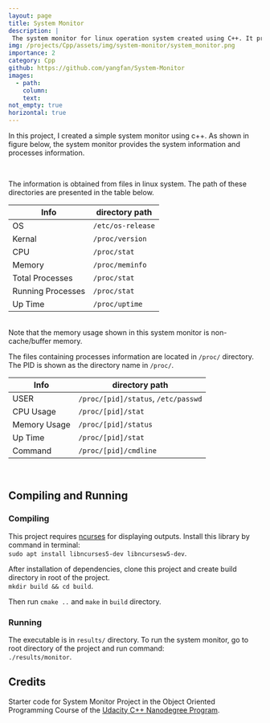 ```yaml
---
layout: page
title: System Monitor 
description: |
 The system monitor for linux operation system created using C++. It provides information such as cpu usage, memory usage, processes information. The program reads system information from various files in directories like /proc/ and /etc/, computes parameters and shows them in a graphic interface in terminal.
img: /projects/Cpp/assets/img/system-monitor/system_monitor.png
importance: 2
category: Cpp
github: https://github.com/yangfan/System-Monitor 
images:
  - path: 
    column: 
    text: 
not_empty: true
horizontal: true 
---
```

In this project, I created a simple system monitor using c++. As shown in figure below, the system monitor provides the system information and processes information.

<div class="row justify-content-center">
    <div class="col-8">
          <img class="img-fluid z-depth-1" src="{{ '/projects/Cpp/assets/img/system-monitor/system_monitor.png' | relative_url }}" alt=""/>
    </div>
</div>
<br/>

The information is obtained from files in linux system. The path of these directories are presented in the table below.

| Info | directory path  |
| ----- | - |
| OS | `/etc/os-release` |
| Kernal    | `/proc/version` |
| CPU | `/proc/stat` |
| Memory | `/proc/meminfo`
| Total Processes | `/proc/stat`|
| Running Processes | `/proc/stat`|
| Up Time | `/proc/uptime` |

<br/>
Note that the memory usage shown in this system monitor is non-cache/buffer memory.

The files containing processes information are located in `/proc/` directory. The PID is shown as the directory name in `/proc/`. 

| Info         | directory path                     |
| ------------ | ---------------------------------- |
| USER         | `/proc/[pid]/status`, `/etc/passwd`|
| CPU Usage    | `/proc/[pid]/stat`                 |
| Memory Usage | `/proc/[pid]/status`               |
| Up Time      | `/proc/[pid]/stat`                 |
| Command      | `/proc/[pid]/cmdline`              |

<br/>

## Compiling and Running

### Compiling

This project requires [ncurses](https://www.gnu.org/software/ncurses/) for displaying outputs. Install this library by command in terminal:  
`sudo apt install libncurses5-dev libncursesw5-dev`.

After installation of dependencies, clone this project and create build directory in root of the project.  
`mkdir build && cd build`.

Then run `cmake ..` and `make` in `build` directory. 

### Running

The executable is in `results/` directory. To run the system monitor, go to root directory of the project and run command:  
`./results/monitor`.

## Credits

Starter code for System Monitor Project in the Object Oriented Programming Course of the [Udacity C++ Nanodegree Program](https://www.udacity.com/course/c-plus-plus-nanodegree--nd213).
